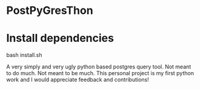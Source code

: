 # PostPyGresThon

# Install dependencies
bash install.sh

A very simply and very ugly python based postgres query tool. Not meant to do much. Not meant to be much. This personal project is my first python work and I would appreciate feedback and contributions!
